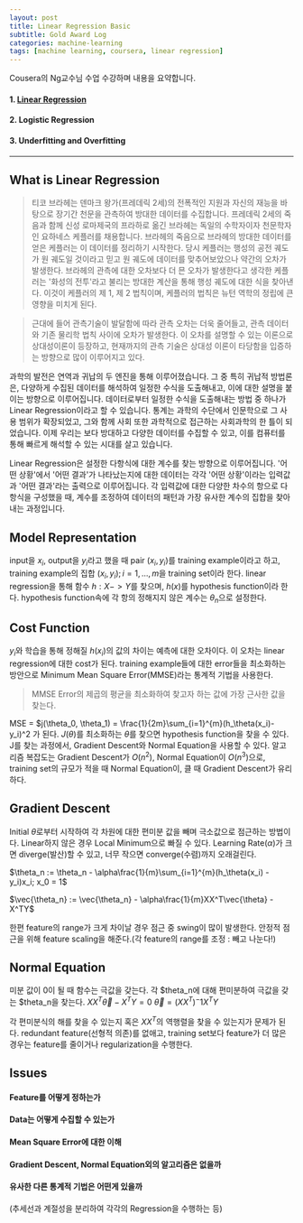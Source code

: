 ```yaml
---
layout: post
title: Linear Regression Basic
subtitle: Gold Award Log
categories: machine-learning
tags: [machine learning, coursera, linear regression]
---
```


Cousera의 Ng교수님 수업 수강하며 내용을 요약합니다.

#### 1. [Linear Regression](https://https://www.boboblog.io/machine-learning/2021/11/20/Linear-Regression.html)
#### 2. Logistic Regression
#### 3. Underfitting and Overfitting

----------------------------------------------------------------

## What is Linear Regression
>티코 브라헤는 덴마크 왕가(프레데릭 2세)의 전폭적인 지원과 자신의 재능을 바탕으로 장기간 천문을 관측하여 방대한 데이터를 수집합니다.
>프레데릭 2세의 죽음과 함께 신성 로마제국의 프라하로 옮긴 브라헤는 독일의 수학자이자 천문학자인 요하네스 케플러를 채용합니다.
>브라헤의 죽음으로 브라헤의 방대한 데이터를 얻은 케플러는 이 데이터를 정리하기 시작한다.
>당시 케플러는 행성의 공전 궤도가 원 궤도일 것이라고 믿고 원 궤도에 데이터를 맞추어보았으나 약간의 오차가 발생한다.
>브라헤의 관측에 대한 오차보다 더 믄 오차가 발생한다고 생각한 케플러는 '화성의 전투'라고 불리는 방대한 계산을 통해 행성 궤도에 대한 식을 찾아낸다.
>이것이 케플러의 제 1, 제 2 법칙이며, 케플러의 법칙은 뉴턴 역학의 정립에 큰 영향을 미치게 된다.

>근대에 들어 관측기술이 발달함에 따라 관측 오차는 더욱 줄어들고, 관측 데이터와 기존 물리학 법칙 사이에 오차가 발생한다.
>이 오차를 설명할 수 있는 이론으로 상대성이론이 등장하고, 현재까지의 관측 기술은 상대성 이론이 타당함을 입증하는 방향으로 많이 이루어지고 있다.

과학의 발전은 연역과 귀납의 두 엔진을 통해 이루어졌습니다.
그 중 특히 귀납적 방법론은, 다양하게 수집된 데이터를 해석하여 일정한 수식을 도출해내고, 이에 대한 설명을 붙이는 방향으로 이루어집니다.
데이터로부터 일정한 수식을 도출해내는 방법 중 하나가 Linear Regression이라고 할 수 있습니다.
통계는 과학의 수단에서 인문학으로 그 사용 범위가 확장되었고, 그와 함께 사회 또한 과학적으로 접근하는 사회과학의 한 틀이 되었습니다.
이제 우리는 보다 방대하고 다양한 데이터를 수집할 수 있고, 이를 컴퓨터를 통해 빠르게 해석할 수 있는 시대를 살고 있습니다.

Linear Regression은 설정한 다항식에 대한 계수를 찾는 방향으로 이루어집니다.
'어떤 상황'에서 '어떤 결과'가 나타났는지에 대한 데이터는 각각 '어떤 상황'이라는 입력값과 '어떤 결과'라는 출력으로 이루어집니다.
각 입력값에 대한 다양한 차수의 항으로 다항식을 구성했을 때, 계수를 조정하여 데이터의 패턴과 가장 유사한 계수의 집합을 찾아내는 과정입니다.

## Model Representation
input을 $x_i$, output을 $y_i$라고 했을 때 pair $(x_i, y_i)$를 training example이라고 하고,
training example의 집합 $(x_i, y_i);i=1,...,m$을 training set이라 한다.
linear regression을 통해 함수 $h : X -> Y$를 찾으며, $h(x)$를 hypothesis function이라 한다.
hypothesis function속에 각 항의 정해지지 않은 계수는 $\theta_n$으로 설정한다.

## Cost Function
$y_i$와 학습을 통해 정해질 $h(x_i)$의 값의 차이는 예측에 대한 오차이다.
이 오차는 linear regression에 대한 cost가 된다.
training example들에 대한 error들을 최소화하는 방안으로  Minimum Mean Square Error(MMSE)라는 통계적 기법을 사용한다.
>MMSE
>Error의 제곱의 평균을 최소화하여 찾고자 하는 값에 가장 근사한 값을 찾는다.

MSE = $j(\theta_0, \theta_1) = \frac{1}{2m}\sum_{i=1}^{m}(h_\theta(x_i)-y_i)^2 가 된다.
$J(\theta)$를 최소화하는 $\theta$를 찾으면 hypothesis function을 찾을 수 있다.
J를 찾는 과정에서, Gradient Descent와 Normal Equation을 사용할 수 있다.
알고리즘 복잡도는 Gradient Descent가 $O(n^2)$, Normal Equation이 $O(n^3)$으로,
training set의 규모가 적을 때 Normal Equation이, 클 때 Gradient Descent가 유리하다.

## Gradient Descent
Initial $\theta$로부터 시작하여 각 차원에 대한 편미분 값을 빼며 극소값으로 점근하는 방법이다.
Linear하지 않은 경우 Local Minimum으로 빠질 수 있다.
Learning Rate($\alpha$)가 크면 diverge(발산)할 수 있고, 너무 작으면 converge(수렴)까지 오래걸린다.

$\theta_n := \theta_n - \alpha\frac{1}{m}\sum_{i=1}^{m}(h_\theta(x_i) - y_i)x_i; x_0 = 1$

$\vec{\theta_n} := \vec{\theta_n} - \alpha\frac{1}{m}XX^T\vec{\theta} - X^TY$

한편 feature의 range가 크게 차이날 경우 점근 중 swing이 많이 발생한다.
안정적 점근을 위해 feature scaling을 해준다.(각 feature의 range를 조정 : 빼고 나눈다!)

## Normal Equation
미분 값이 0이 될 때 함수는 극값을 갖는다.
각 $theta_n에 대해 편미분하여 극값을 갖는 $theta_n을 찾는다.
$XX^T\vec{\theta} - X^TY = 0$
$\vec{\theta} = (XX^T)^-1X^TY$


각 편미분식의 해를 찾을 수 있는지 혹은 $XX^T$의 역행렬을 찾을 수 있는지가 문제가 된다.
redundant feature(선형적 의존)를 없애고,
training set보다 feature가 더 많은 경우는 feature를 줄이거나 regularization을 수행한다.

## Issues
#### Feature를 어떻게 정하는가
#### Data는 어떻게 수집할 수 있는가
#### Mean Square Error에 대한 이해
#### Gradient Descent, Normal Equation외의 알고리즘은 없을까
#### 유사한 다른 통계적 기법은 어떤게 있을까
(추세선과 계절성을 분리하여 각각의 Regression을 수행하는 등)
